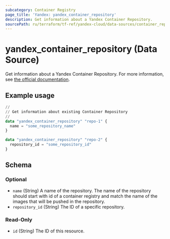 ```yaml
---
subcategory: Container Registry
page_title: 'Yandex: yandex_container_repository'
description: Get information about a Yandex Container Repository.
sourcePath: ru/terraform/tf-ref/yandex-cloud/data-sources/container_repository.md
---
```


# yandex_container_repository (Data Source)

Get information about a Yandex Container Repository. For more information, see [the official documentation](https://yandex.cloud/docs/container-registry/concepts/repository).

## Example usage

```terraform
//
// Get information about existing Container Repository
//
data "yandex_container_repository" "repo-1" {
  name = "some_repository_name"
}

data "yandex_container_repository" "repo-2" {
  repository_id = "some_repository_id"
}
```

<!-- schema generated by tfplugindocs -->
## Schema

### Optional

- `name` (String) A name of the repository. The name of the repository should start with id of a container registry and match the name of the images that will be pushed in the repository.
- `repository_id` (String) The ID of a specific repository.

### Read-Only

- `id` (String) The ID of this resource.
